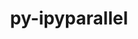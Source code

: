 ---
title: "py-ipyparallel"
layout: cache
categories: [package, develop]
meta: {"compilers": ["gcc@=11.4.0", "gcc@=9.4.0", "oneapi@=2024.2.1"], "num_specs": 23, "num_specs_by_stack": {"e4s": 10, "e4s-neoverse_v1": 3, "e4s-oneapi": 8, "e4s-power": 2, "root": 23}, "oss": ["ubuntu20.04", "ubuntu22.04"], "platforms": ["linux"], "stacks": ["e4s", "e4s-neoverse_v1", "e4s-oneapi", "e4s-power", "root"], "targets": ["neoverse_v1", "ppc64le", "x86_64_v3"], "versions": ["8.4.1"]}
spec_details: [{"compiler": "gcc@=9.4.0", "hash": "7wea5jdtzi6rqzigyaqycgjdnzt3ne7z", "os": "ubuntu20.04", "platform": "linux", "size": "-", "stacks": ["e4s-power", "root"], "tarball": "https://binaries.spack.io/develop/build_cache/linux-ubuntu20.04-ppc64le/gcc-9.4.0/py-ipyparallel-8.4.1/linux-ubuntu20.04-ppc64le-gcc-9.4.0-py-ipyparallel-8.4.1-7wea5jdtzi6rqzigyaqycgjdnzt3ne7z.spack", "target": "ppc64le", "variants": ["build_system=python_pip"], "versions": ["8.4.1"]}, {"compiler": "gcc@=9.4.0", "hash": "hetranxzzhlkkcgapi7q3ty4k35s3csz", "os": "ubuntu20.04", "platform": "linux", "size": "-", "stacks": ["e4s-power", "root"], "tarball": "https://binaries.spack.io/develop/build_cache/linux-ubuntu20.04-ppc64le/gcc-9.4.0/py-ipyparallel-8.4.1/linux-ubuntu20.04-ppc64le-gcc-9.4.0-py-ipyparallel-8.4.1-hetranxzzhlkkcgapi7q3ty4k35s3csz.spack", "target": "ppc64le", "variants": ["build_system=python_pip"], "versions": ["8.4.1"]}, {"compiler": "gcc@=11.4.0", "hash": "h5sexlxkff7fq5e4rjdpgj4elotgz6zb", "os": "ubuntu22.04", "platform": "linux", "size": "-", "stacks": ["e4s-neoverse_v1", "root"], "tarball": "https://binaries.spack.io/develop/build_cache/linux-ubuntu22.04-neoverse_v1/gcc-11.4.0/py-ipyparallel-8.4.1/linux-ubuntu22.04-neoverse_v1-gcc-11.4.0-py-ipyparallel-8.4.1-h5sexlxkff7fq5e4rjdpgj4elotgz6zb.spack", "target": "neoverse_v1", "variants": ["build_system=python_pip"], "versions": ["8.4.1"]}, {"compiler": "gcc@=11.4.0", "hash": "3be7r32cew67kqrshxm7lxye42yor2c4", "os": "ubuntu22.04", "platform": "linux", "size": "-", "stacks": ["e4s-neoverse_v1", "root"], "tarball": "https://binaries.spack.io/develop/build_cache/linux-ubuntu22.04-neoverse_v1/gcc-11.4.0/py-ipyparallel-8.4.1/linux-ubuntu22.04-neoverse_v1-gcc-11.4.0-py-ipyparallel-8.4.1-3be7r32cew67kqrshxm7lxye42yor2c4.spack", "target": "neoverse_v1", "variants": ["build_system=python_pip"], "versions": ["8.4.1"]}, {"compiler": "gcc@=11.4.0", "hash": "kenbf4t3iqujkyiafl6pt3akc3oq3gjg", "os": "ubuntu22.04", "platform": "linux", "size": "-", "stacks": ["e4s-neoverse_v1", "root"], "tarball": "https://binaries.spack.io/develop/build_cache/linux-ubuntu22.04-neoverse_v1/gcc-11.4.0/py-ipyparallel-8.4.1/linux-ubuntu22.04-neoverse_v1-gcc-11.4.0-py-ipyparallel-8.4.1-kenbf4t3iqujkyiafl6pt3akc3oq3gjg.spack", "target": "neoverse_v1", "variants": ["build_system=python_pip"], "versions": ["8.4.1"]}, {"compiler": "gcc@=11.4.0", "hash": "2trqizhm7rd3jrkbrwx6mopr7nm32xez", "os": "ubuntu22.04", "platform": "linux", "size": "-", "stacks": ["e4s", "root"], "tarball": "https://binaries.spack.io/develop/build_cache/linux-ubuntu22.04-x86_64_v3/gcc-11.4.0/py-ipyparallel-8.4.1/linux-ubuntu22.04-x86_64_v3-gcc-11.4.0-py-ipyparallel-8.4.1-2trqizhm7rd3jrkbrwx6mopr7nm32xez.spack", "target": "x86_64_v3", "variants": ["build_system=python_pip"], "versions": ["8.4.1"]}, {"compiler": "gcc@=11.4.0", "hash": "ue6i5prbensbai7j3s7vc2magngwejky", "os": "ubuntu22.04", "platform": "linux", "size": "-", "stacks": ["e4s", "root"], "tarball": "https://binaries.spack.io/develop/build_cache/linux-ubuntu22.04-x86_64_v3/gcc-11.4.0/py-ipyparallel-8.4.1/linux-ubuntu22.04-x86_64_v3-gcc-11.4.0-py-ipyparallel-8.4.1-ue6i5prbensbai7j3s7vc2magngwejky.spack", "target": "x86_64_v3", "variants": ["build_system=python_pip"], "versions": ["8.4.1"]}, {"compiler": "gcc@=11.4.0", "hash": "drp6cumsbctxzdxo2rlzk7wzi6zuphq3", "os": "ubuntu22.04", "platform": "linux", "size": "-", "stacks": ["e4s", "root"], "tarball": "https://binaries.spack.io/develop/build_cache/linux-ubuntu22.04-x86_64_v3/gcc-11.4.0/py-ipyparallel-8.4.1/linux-ubuntu22.04-x86_64_v3-gcc-11.4.0-py-ipyparallel-8.4.1-drp6cumsbctxzdxo2rlzk7wzi6zuphq3.spack", "target": "x86_64_v3", "variants": ["build_system=python_pip"], "versions": ["8.4.1"]}, {"compiler": "gcc@=11.4.0", "hash": "yhnqto5lidwdokl26hyk77vaz6zymfko", "os": "ubuntu22.04", "platform": "linux", "size": "-", "stacks": ["e4s", "root"], "tarball": "https://binaries.spack.io/develop/build_cache/linux-ubuntu22.04-x86_64_v3/gcc-11.4.0/py-ipyparallel-8.4.1/linux-ubuntu22.04-x86_64_v3-gcc-11.4.0-py-ipyparallel-8.4.1-yhnqto5lidwdokl26hyk77vaz6zymfko.spack", "target": "x86_64_v3", "variants": ["build_system=python_pip"], "versions": ["8.4.1"]}, {"compiler": "gcc@=11.4.0", "hash": "f6cx5ysua6k7fffg3kfgsydu43srut7e", "os": "ubuntu22.04", "platform": "linux", "size": "-", "stacks": ["e4s", "root"], "tarball": "https://binaries.spack.io/develop/build_cache/linux-ubuntu22.04-x86_64_v3/gcc-11.4.0/py-ipyparallel-8.4.1/linux-ubuntu22.04-x86_64_v3-gcc-11.4.0-py-ipyparallel-8.4.1-f6cx5ysua6k7fffg3kfgsydu43srut7e.spack", "target": "x86_64_v3", "variants": ["build_system=python_pip"], "versions": ["8.4.1"]}, {"compiler": "gcc@=11.4.0", "hash": "ogbfq4cem3gep4augm75eksdkci6u52x", "os": "ubuntu22.04", "platform": "linux", "size": "-", "stacks": ["e4s", "root"], "tarball": "https://binaries.spack.io/develop/build_cache/linux-ubuntu22.04-x86_64_v3/gcc-11.4.0/py-ipyparallel-8.4.1/linux-ubuntu22.04-x86_64_v3-gcc-11.4.0-py-ipyparallel-8.4.1-ogbfq4cem3gep4augm75eksdkci6u52x.spack", "target": "x86_64_v3", "variants": ["build_system=python_pip"], "versions": ["8.4.1"]}, {"compiler": "gcc@=11.4.0", "hash": "phzvdxdk7zeuz3ecewntd3kjao3nkr7r", "os": "ubuntu22.04", "platform": "linux", "size": "-", "stacks": ["e4s", "root"], "tarball": "https://binaries.spack.io/develop/build_cache/linux-ubuntu22.04-x86_64_v3/gcc-11.4.0/py-ipyparallel-8.4.1/linux-ubuntu22.04-x86_64_v3-gcc-11.4.0-py-ipyparallel-8.4.1-phzvdxdk7zeuz3ecewntd3kjao3nkr7r.spack", "target": "x86_64_v3", "variants": ["build_system=python_pip"], "versions": ["8.4.1"]}, {"compiler": "gcc@=11.4.0", "hash": "b7tvfh3hcxedcwa3mk3xamdmzhxyyb3u", "os": "ubuntu22.04", "platform": "linux", "size": "-", "stacks": ["e4s", "root"], "tarball": "https://binaries.spack.io/develop/build_cache/linux-ubuntu22.04-x86_64_v3/gcc-11.4.0/py-ipyparallel-8.4.1/linux-ubuntu22.04-x86_64_v3-gcc-11.4.0-py-ipyparallel-8.4.1-b7tvfh3hcxedcwa3mk3xamdmzhxyyb3u.spack", "target": "x86_64_v3", "variants": ["build_system=python_pip"], "versions": ["8.4.1"]}, {"compiler": "gcc@=11.4.0", "hash": "n3uygr65tpo5v4yzzq3gsek5haayhaok", "os": "ubuntu22.04", "platform": "linux", "size": "-", "stacks": ["e4s", "root"], "tarball": "https://binaries.spack.io/develop/build_cache/linux-ubuntu22.04-x86_64_v3/gcc-11.4.0/py-ipyparallel-8.4.1/linux-ubuntu22.04-x86_64_v3-gcc-11.4.0-py-ipyparallel-8.4.1-n3uygr65tpo5v4yzzq3gsek5haayhaok.spack", "target": "x86_64_v3", "variants": ["build_system=python_pip"], "versions": ["8.4.1"]}, {"compiler": "gcc@=11.4.0", "hash": "sqq4lqoo2arum27r2b2vaxbbrtmjpxyu", "os": "ubuntu22.04", "platform": "linux", "size": "-", "stacks": ["e4s", "root"], "tarball": "https://binaries.spack.io/develop/build_cache/linux-ubuntu22.04-x86_64_v3/gcc-11.4.0/py-ipyparallel-8.4.1/linux-ubuntu22.04-x86_64_v3-gcc-11.4.0-py-ipyparallel-8.4.1-sqq4lqoo2arum27r2b2vaxbbrtmjpxyu.spack", "target": "x86_64_v3", "variants": ["build_system=python_pip"], "versions": ["8.4.1"]}, {"compiler": "oneapi@=2024.2.1", "hash": "qoghgdbparzzfqjxg3rgwgp4oe4wztxc", "os": "ubuntu22.04", "platform": "linux", "size": "-", "stacks": ["e4s-oneapi", "root"], "tarball": "https://binaries.spack.io/develop/build_cache/linux-ubuntu22.04-x86_64_v3/oneapi-2024.2.1/py-ipyparallel-8.4.1/linux-ubuntu22.04-x86_64_v3-oneapi-2024.2.1-py-ipyparallel-8.4.1-qoghgdbparzzfqjxg3rgwgp4oe4wztxc.spack", "target": "x86_64_v3", "variants": ["build_system=python_pip"], "versions": ["8.4.1"]}, {"compiler": "oneapi@=2024.2.1", "hash": "fnz4oegcjkliyl5srx2mg74fphas2lus", "os": "ubuntu22.04", "platform": "linux", "size": "-", "stacks": ["e4s-oneapi", "root"], "tarball": "https://binaries.spack.io/develop/build_cache/linux-ubuntu22.04-x86_64_v3/oneapi-2024.2.1/py-ipyparallel-8.4.1/linux-ubuntu22.04-x86_64_v3-oneapi-2024.2.1-py-ipyparallel-8.4.1-fnz4oegcjkliyl5srx2mg74fphas2lus.spack", "target": "x86_64_v3", "variants": ["build_system=python_pip"], "versions": ["8.4.1"]}, {"compiler": "oneapi@=2024.2.1", "hash": "3evvfxpbv5qyp3xe23zzh2f6auxceykn", "os": "ubuntu22.04", "platform": "linux", "size": "-", "stacks": ["e4s-oneapi", "root"], "tarball": "https://binaries.spack.io/develop/build_cache/linux-ubuntu22.04-x86_64_v3/oneapi-2024.2.1/py-ipyparallel-8.4.1/linux-ubuntu22.04-x86_64_v3-oneapi-2024.2.1-py-ipyparallel-8.4.1-3evvfxpbv5qyp3xe23zzh2f6auxceykn.spack", "target": "x86_64_v3", "variants": ["build_system=python_pip"], "versions": ["8.4.1"]}, {"compiler": "oneapi@=2024.2.1", "hash": "zw6ru2uvtv635owpqz3ti37ocaposy65", "os": "ubuntu22.04", "platform": "linux", "size": "-", "stacks": ["e4s-oneapi", "root"], "tarball": "https://binaries.spack.io/develop/build_cache/linux-ubuntu22.04-x86_64_v3/oneapi-2024.2.1/py-ipyparallel-8.4.1/linux-ubuntu22.04-x86_64_v3-oneapi-2024.2.1-py-ipyparallel-8.4.1-zw6ru2uvtv635owpqz3ti37ocaposy65.spack", "target": "x86_64_v3", "variants": ["build_system=python_pip"], "versions": ["8.4.1"]}, {"compiler": "oneapi@=2024.2.1", "hash": "lnhxi2uam6ntcbeeehctcsyyzbb7ieae", "os": "ubuntu22.04", "platform": "linux", "size": "-", "stacks": ["e4s-oneapi", "root"], "tarball": "https://binaries.spack.io/develop/build_cache/linux-ubuntu22.04-x86_64_v3/oneapi-2024.2.1/py-ipyparallel-8.4.1/linux-ubuntu22.04-x86_64_v3-oneapi-2024.2.1-py-ipyparallel-8.4.1-lnhxi2uam6ntcbeeehctcsyyzbb7ieae.spack", "target": "x86_64_v3", "variants": ["build_system=python_pip"], "versions": ["8.4.1"]}, {"compiler": "oneapi@=2024.2.1", "hash": "wnijhqxao62ag64acwkxcfo5l7emedfl", "os": "ubuntu22.04", "platform": "linux", "size": "-", "stacks": ["e4s-oneapi", "root"], "tarball": "https://binaries.spack.io/develop/build_cache/linux-ubuntu22.04-x86_64_v3/oneapi-2024.2.1/py-ipyparallel-8.4.1/linux-ubuntu22.04-x86_64_v3-oneapi-2024.2.1-py-ipyparallel-8.4.1-wnijhqxao62ag64acwkxcfo5l7emedfl.spack", "target": "x86_64_v3", "variants": ["build_system=python_pip"], "versions": ["8.4.1"]}, {"compiler": "oneapi@=2024.2.1", "hash": "izuk2xobt7sguvqy6bvk3ngklykzdoo5", "os": "ubuntu22.04", "platform": "linux", "size": "-", "stacks": ["e4s-oneapi", "root"], "tarball": "https://binaries.spack.io/develop/build_cache/linux-ubuntu22.04-x86_64_v3/oneapi-2024.2.1/py-ipyparallel-8.4.1/linux-ubuntu22.04-x86_64_v3-oneapi-2024.2.1-py-ipyparallel-8.4.1-izuk2xobt7sguvqy6bvk3ngklykzdoo5.spack", "target": "x86_64_v3", "variants": ["build_system=python_pip"], "versions": ["8.4.1"]}, {"compiler": "oneapi@=2024.2.1", "hash": "fuxkamqwp3yrudvy6pyvnxyzvohmcr7l", "os": "ubuntu22.04", "platform": "linux", "size": "-", "stacks": ["e4s-oneapi", "root"], "tarball": "https://binaries.spack.io/develop/build_cache/linux-ubuntu22.04-x86_64_v3/oneapi-2024.2.1/py-ipyparallel-8.4.1/linux-ubuntu22.04-x86_64_v3-oneapi-2024.2.1-py-ipyparallel-8.4.1-fuxkamqwp3yrudvy6pyvnxyzvohmcr7l.spack", "target": "x86_64_v3", "variants": ["build_system=python_pip"], "versions": ["8.4.1"]}]
---